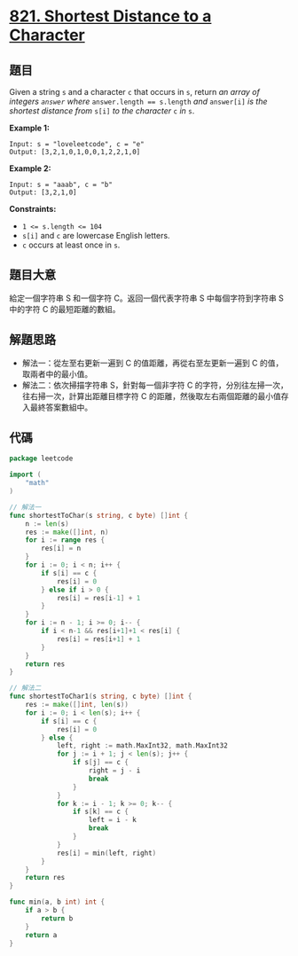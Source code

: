 # [821. Shortest Distance to a Character](https://leetcode.com/problems/shortest-distance-to-a-character/)

## 題目

Given a string `s` and a character `c` that occurs in `s`, return *an array of integers `answer` where* `answer.length == s.length` *and* `answer[i]` *is the shortest distance from* `s[i]` *to the character* `c` *in* `s`.

**Example 1:**

```
Input: s = "loveleetcode", c = "e"
Output: [3,2,1,0,1,0,0,1,2,2,1,0]
```

**Example 2:**

```
Input: s = "aaab", c = "b"
Output: [3,2,1,0]
```

**Constraints:**

- `1 <= s.length <= 104`
- `s[i]` and `c` are lowercase English letters.
- `c` occurs at least once in `s`.

## 題目大意

給定一個字符串 S 和一個字符 C。返回一個代表字符串 S 中每個字符到字符串 S 中的字符 C 的最短距離的數組。

## 解題思路

- 解法一：從左至右更新一遍到 C 的值距離，再從右至左更新一遍到 C 的值，取兩者中的最小值。
- 解法二：依次掃描字符串 S，針對每一個非字符 C 的字符，分別往左掃一次，往右掃一次，計算出距離目標字符 C 的距離，然後取左右兩個距離的最小值存入最終答案數組中。

## 代碼

```go
package leetcode

import (
	"math"
)

// 解法一
func shortestToChar(s string, c byte) []int {
	n := len(s)
	res := make([]int, n)
	for i := range res {
		res[i] = n
	}
	for i := 0; i < n; i++ {
		if s[i] == c {
			res[i] = 0
		} else if i > 0 {
			res[i] = res[i-1] + 1
		}
	}
	for i := n - 1; i >= 0; i-- {
		if i < n-1 && res[i+1]+1 < res[i] {
			res[i] = res[i+1] + 1
		}
	}
	return res
}

// 解法二
func shortestToChar1(s string, c byte) []int {
	res := make([]int, len(s))
	for i := 0; i < len(s); i++ {
		if s[i] == c {
			res[i] = 0
		} else {
			left, right := math.MaxInt32, math.MaxInt32
			for j := i + 1; j < len(s); j++ {
				if s[j] == c {
					right = j - i
					break
				}
			}
			for k := i - 1; k >= 0; k-- {
				if s[k] == c {
					left = i - k
					break
				}
			}
			res[i] = min(left, right)
		}
	}
	return res
}

func min(a, b int) int {
	if a > b {
		return b
	}
	return a
}
```